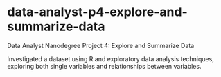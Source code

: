 # data-analyst-p4-explore-and-summarize-data

Data Analyst Nanodegree Project 4: Explore and Summarize Data

Investigated a dataset using R and exploratory data analysis techniques, exploring both single variables and relationships between variables.
